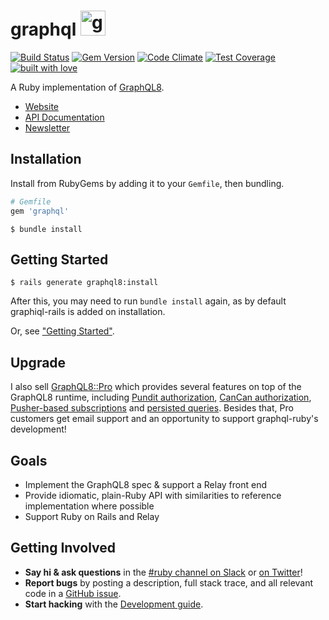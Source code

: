 # graphql <img src="https://cloud.githubusercontent.com/assets/2231765/9094460/cb43861e-3b66-11e5-9fbf-71066ff3ab13.png" height="40" alt="graphql-ruby"/>

[![Build Status](https://travis-ci.org/rmosolgo/graphql-ruby.svg?branch=master)](https://travis-ci.org/rmosolgo/graphql-ruby)
[![Gem Version](https://badge.fury.io/rb/graphql.svg)](https://rubygems.org/gems/graphql)
[![Code Climate](https://codeclimate.com/github/rmosolgo/graphql-ruby/badges/gpa.svg)](https://codeclimate.com/github/rmosolgo/graphql-ruby)
[![Test Coverage](https://codeclimate.com/github/rmosolgo/graphql-ruby/badges/coverage.svg)](https://codeclimate.com/github/rmosolgo/graphql-ruby)
[![built with love](https://cloud.githubusercontent.com/assets/2231765/6766607/d07992c6-cfc9-11e4-813f-d9240714dd50.png)](http://rmosolgo.github.io/react-badges/)

A Ruby implementation of [GraphQL8](http://graphql.org/).

- [Website](https://rmosolgo.github.io/graphql-ruby)
- [API Documentation](http://www.rubydoc.info/gems/graphql)
- [Newsletter](https://tinyletter.com/graphql-ruby)

## Installation

Install from RubyGems by adding it to your `Gemfile`, then bundling.

```ruby
# Gemfile
gem 'graphql'
```

```
$ bundle install
```

## Getting Started

```
$ rails generate graphql8:install
```

After this, you may need to run `bundle install` again, as by default graphiql-rails is added on installation.

Or, see ["Getting Started"](https://rmosolgo.github.io/graphql-ruby/).

## Upgrade

I also sell [GraphQL8::Pro](http://graphql.pro) which provides several features on top of the GraphQL8 runtime, including [Pundit authorization](http://rmosolgo.github.io/graphql-ruby/authorization/pundit_integration), [CanCan authorization](http://rmosolgo.github.io/graphql-ruby/authorization/can_can_integration), [Pusher-based subscriptions](http://graphql-ruby.org/subscriptions/pusher_implementation) and [persisted queries](http://rmosolgo.github.io/graphql-ruby/operation_store/overview). Besides that, Pro customers get email support and an opportunity to support graphql-ruby's development!

## Goals

- Implement the GraphQL8 spec & support a Relay front end
- Provide idiomatic, plain-Ruby API with similarities to reference implementation where possible
- Support Ruby on Rails and Relay

## Getting Involved

- __Say hi & ask questions__ in the [#ruby channel on Slack](https://graphql-slack.herokuapp.com/) or [on Twitter](https://twitter.com/rmosolgo)!
- __Report bugs__ by posting a description, full stack trace, and all relevant code in a  [GitHub issue](https://github.com/rmosolgo/graphql-ruby/issues).
- __Start hacking__ with the [Development guide](http://graphql-ruby.org/development).
